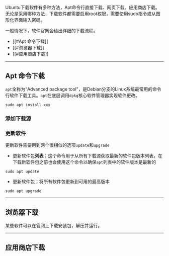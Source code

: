 Ubuntu下载软件有多种方法，Apt命令行直接下载、网页下载、应用商店下载。无论是采用哪种方法，下载软件都需要启用root权限，需要使用sudo指令或从图形化界面输入密码。

一般情况下，软件官网会给出详细的下载流程。
 
+ [[#Apt 命令下载]]
+ [[#浏览器下载]]
+ [[#应用商店下载]]

---
## Apt 命令下载

`apt`全称为“Advanced package tool”，是Debian分支的Linux系统最常用的命令行软件下载工具。`apt`在底层调用`dpkg`核心软件管理器实现软件更改。

```
sudo apt install xxx
```

### 添加下载源


### 更新软件

更新软件需要用到两个很相似的选项`update`和`upgrade`

+ 更新软件包**列表**；这个命令用于从所有下载源获取最新的软件包版本列表，在下载新软件包之前也会使用这个命令以确保`apt`列表中的软件版本是最新的

```
sudo apt update
```

+ 更新软件包；将所有软件包更新到可用的最高版本

```
sudo apt upgrade
```

---
## 浏览器下载

某些软件可以在官网上下载安装包，解压并运行。


---
## 应用商店下载

